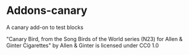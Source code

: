 # Addons-canary

A canary add-on to test blocks

"Canary Bird, from the Song Birds of the World series (N23) for Allen & Ginter Cigarettes" by Allen & Ginter is licensed under CC0 1.0

